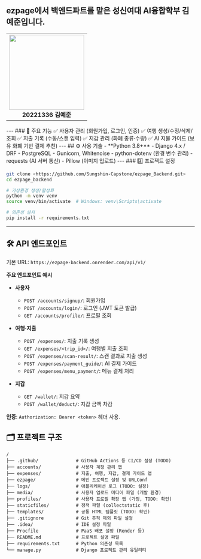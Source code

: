 **ezpage에서 백엔드파트를 맡은 성신여대 AI융합학부 김예준**입니다.  
---
<table>
  <tr>
    <td align="center">
      <img src="![Image](https://github.com/user-attachments/assets/f86e3f79-861d-4a8e-9ef4-3206cb392edd)" width="200"/><br/>
      <b> 20221336 김예준 </b>
    </td>
  </tr>
</table>  
---
### 🌟 주요 기능
✅ 사용자 관리 (회원가입, 로그인, 인증)  
✅ 여행 생성/수정/삭제/조회  
✅ 지출 기록 (수동/스캔 입력)  
✅ 지갑 관리 (화폐 종류·수량)  
✅ AI 지불 가이드 (보유 화폐 기반 결제 추천)
---
## ⚙️ 사용 기술
- **Python 3.8+**
- Django 4.x / DRF
- PostgreSQL
- Gunicorn, Whitenoise
- python-dotenv (환경 변수 관리)
- requests (AI 서버 통신)
- Pillow (이미지 업로드)
---
### 2️⃣ 프로젝트 설정

```bash
git clone <https://github.com/Sungshin-Capstone/ezpage_Backend.git>
cd ezpage_backend

# 가상환경 생성/활성화
python -m venv venv
source venv/bin/activate  # Windows: venv\Scripts\activate

# 의존성 설치
pip install -r requirements.txt
```
---
## 🛠️ API 엔드포인트

기본 URL: `https://ezpage-backend.onrender.com/api/v1/`

**주요 엔드포인트 예시**  
- **사용자**  
  - `POST /accounts/signup/`: 회원가입  
  - `POST /accounts/login/`: 로그인 (JWT 토큰 발급)  
  - `GET /accounts/profile/`: 프로필 조회  

- **여행·지출**  
  - `POST /expenses/`: 지출 기록 생성  
  - `GET /expenses/<trip_id>/`: 여행별 지출 조회  
  - `POST /expenses/scan-result/`: 스캔 결과로 지출 생성  
  - `POST /expenses/payment_guide/`: AI 결제 가이드  
  - `POST /expenses/menu_payment/`: 메뉴 결제 처리  

- **지갑**  
  - `GET /wallet/`: 지갑 요약  
  - `POST /wallet/deduct/`: 지갑 금액 차감  

**인증**: `Authorization: Bearer <token>` 헤더 사용.

## 🗂️ 프로젝트 구조
```
/
├── .github/              # GitHub Actions 등 CI/CD 설정 (TODO)
├── accounts/             # 사용자 계정 관리 앱
├── expenses/             # 지출, 여행, 지갑, 결제 가이드 앱
├── ezpage/               # 메인 프로젝트 설정 및 URLConf
├── logs/                 # 애플리케이션 로그 (TODO: 설정)
├── media/                # 사용자 업로드 미디어 파일 (개발 환경)
├── profiles/             # 사용자 프로필 확장 앱 (가정, TODO: 확인)
├── staticfiles/          # 정적 파일 (collectstatic 후)
├── templates/            # 공통 HTML 템플릿 (TODO: 확인)
├── .gitignore            # Git 추적 제외 파일 설정
├── .idea/                # IDE 설정 파일
├── Procfile              # PaaS 배포 설정 (Render 등)
├── README.md             # 프로젝트 설명 파일
├── requirements.txt      # Python 의존성 목록
└── manage.py             # Django 프로젝트 관리 유틸리티
```